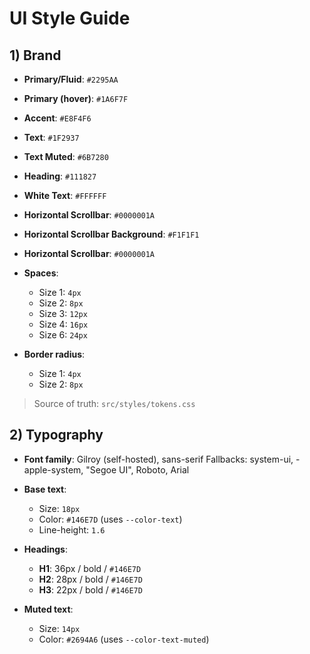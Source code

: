 # UI Style Guide

## 1) Brand
- **Primary/Fluid**: `#2295AA`
- **Primary (hover)**: `#1A6F7F`
- **Accent**: `#E8F4F6`
- **Text**: `#1F2937`
- **Text Muted**: `#6B7280`
- **Heading**: `#111827`
- **White Text**: `#FFFFFF`
- **Horizontal Scrollbar**: `#0000001A`
- **Horizontal Scrollbar Background**: `#F1F1F1`
- **Horizontal Scrollbar**: `#0000001A`

- **Spaces**:  
  - Size 1: `4px`  
  - Size 2: `8px`  
  - Size 3: `12px`  
  - Size 4: `16px`  
  - Size 6: `24px`  

- **Border radius**:  
  - Size 1: `4px`  
  - Size 2: `8px`  



> Source of truth: `src/styles/tokens.css`

## 2) Typography
- **Font family**: Gilroy (self-hosted), sans-serif
    Fallbacks: system-ui, -apple-system, "Segoe UI", Roboto, Arial
- **Base text**:  
  - Size: `18px`  
  - Color: `#146E7D` (uses `--color-text`)  
  - Line-height: `1.6`

- **Headings**:  
  - **H1**: 36px / bold / `#146E7D`  
  - **H2**: 28px / bold / `#146E7D`  
  - **H3**: 22px / bold / `#146E7D`

- **Muted text**:  
  - Size: `14px`  
  - Color: `#2694A6` (uses `--color-text-muted`)



